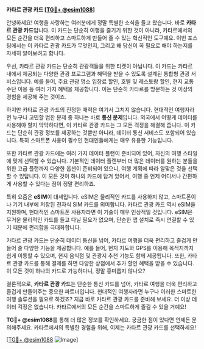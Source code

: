 **카타르 관광 카드 [[TG💪+ @esim1088](https://t.me/s/esim1088)]**

안녕하세요! 여행을 사랑하는 여러분에게 정말 특별한 소식을 들고 왔습니다. 바로 **카타르 관광 카드**입니다. 이 카드는 단순히 여행을 즐기기 위한 것이 아니라, 카타르에서의 모든 순간을 더욱 편리하고 스마트하게 만들어 줄 수 있는 혁신적인 도구예요. 이번 포스팅에서는 이 카타르 관광 카드가 무엇인지, 그리고 왜 당신이 꼭 필요로 해야 하는지를 자세히 알아보려고 합니다.

우선, 카타르 관광 카드는 단순히 관광객들을 위한 티켓이 아닙니다. 이 카드는 카타르 내에서 제공되는 다양한 관광 프로그램과 혜택을 받을 수 있도록 설계된 통합형 관광 서비스입니다. 예를 들어, 주요 관광 명소 입장료 할인, 호텔 및 레스토랑 할인, 현지 교통수단 이용 등 여러 가지 혜택을 제공합니다. 이는 단순히 카타르를 방문하는 것 이상의 경험을 제공해 주는 것이죠.

하지만 카타르 관광 카드의 진정한 매력은 여기서 그치지 않습니다. 현대적인 여행자라면 누구나 고민할 법한 문제 중 하나는 바로 **통신 문제**입니다. 외국에서 어떻게 데이터를 사용해야 할지 막막하다면, 이 카타르 관광 카드는 그 모든 걱정을 해결해 줍니다. 이 카드는 단순히 관광 정보를 제공하는 것뿐만 아니라, 데이터 통신 서비스도 포함되어 있습니다. 특히 스마트폰 사용이 필수인 현대인들에게는 매우 유용한 기능입니다.

또한 카타르 관광 카드에는 여러 가지 데이터 플랜이 준비되어 있어, 자신의 여행 스타일에 맞게 선택할 수 있습니다. 기본적인 데이터 플랜부터 더 많은 데이터를 원하는 분들을 위한 고급 플랜까지 다양한 옵션이 준비되어 있으니, 여행 계획에 따라 알맞은 것을 선택할 수 있답니다. 이 모든 것이 하나의 카드에 담겨 있어서, 여행 중 언제 어디서나 간편하게 사용할 수 있다는 점이 정말 편리하죠.

특히 요즘은 **eSIM**이 대세입니다. eSIM은 물리적인 카드를 사용하지 않고, 스마트폰이나 기기 내부에 저장된 전자식 SIM 카드를 의미합니다. 카타르 관광 카드 역시 eSIM을 지원하며, 현대적인 스마트폰 사용자라면 이 기술이 매우 인상적일 것입니다. eSIM은 무거운 물리적인 카드를 들고 다닐 필요가 없으며, 단순한 앱 설치로 즉시 연결할 수 있기 때문에 편리함을 극대화합니다.

카타르 관광 카드는 단순히 데이터 통신을 넘어, 카타르 여행을 더욱 편리하고 즐겁게 만들어 줄 다양한 기능을 제공합니다. 예를 들어, 현지 지도와 GPS를 이용해 목적지까지 쉽게 이동할 수 있으며, 현지 음식점 및 관광지 추천 기능도 함께 제공됩니다. 또한, 카타르 관광 카드를 통해 결제를 하면 다양한 상점에서 추가 할인 혜택을 받을 수 있습니다. 이 모든 것이 하나의 카드로 가능하다니, 정말 흥미롭지 않나요?

결론적으로, **카타르 관광 카드**는 단순한 통신 카드를 넘어, 카타르 여행을 더욱 편리하고 즐겁게 만들어주는 중요한 파트너입니다. 현대적인 여행자라면 누구나 이러한 스마트한 여행 솔루션을 필요로 하겠죠? 지금 바로 카타르 관광 카드를 준비해 보세요. 더 이상 데이터 걱정은 없습니다. 카타르에서의 모든 순간을 스마트하게 즐길 수 있을 거예요!

**TG💪+ @esim1088**를 통해 더 많은 정보를 확인하세요. 궁금한 점이 있다면 언제든 문의해주세요. 카타르에서의 특별한 경험을 위해, 이제는 카타르 관광 카드를 선택하세요!

[[TG💪+ @esim1088](https://t.me/s/esim1088) ![Image](https://i.postimg.cc/Y0z9fWf4/image.png)]